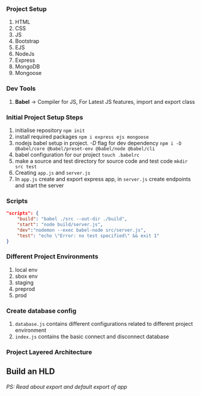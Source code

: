 ### Project Setup
1. HTML
2. CSS
3. JS
4. Bootstrap
5. EJS
6. NodeJs
7. Express
8. MongoDB
9. Mongoose
### Dev Tools
1. **Babel** -> Compiler for JS, For Latest JS features, import and export class
### Initial Project Setup Steps
1. initialise repository `npm init`
2. install required packages 
		`npm i express ejs mongoose`
3. nodejs babel setup in project. *-D* flag for dev dependency
		`npm i -D @babel/core @babel/preset-env @babel/node @babel/cli`
4. babel configuration for our project
		`touch .babelrc` 
5. make a source and test directory for source code and test code
		`mkdir src test`
6. Creating `app.js` and `server.js` 
7. In `app.js` create and export express app, in `server.js`  create endpoints and start the server 

### Scripts
```json
"scripts": {
	"build": "babel ./src --out-dir ./build",
	"start": "node build/server.js",
	"dev":"nodemon --exec babel-node src/server.js",
	"test": "echo \"Error: no test specified\" && exit 1"
}
```

### Different Project Environments
1. local env
2. sbox env
3. staging
4. preprod
5. prod
### Create database config
1. `database.js` contains different configurations related to different project environment
2. `index.js` contains the basic connect and disconnect database
### Project Layered Architecture

## Build an HLD

###### PS: Read about export and default export of app